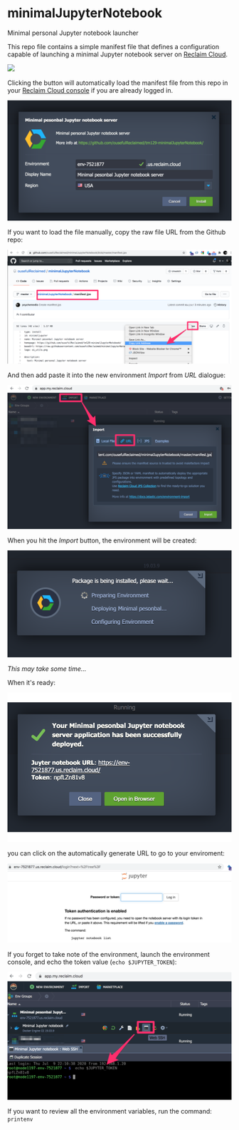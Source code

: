 # minimalJupyterNotebook
Minimal personal Jupyter notebook launcher

This repo file contains a simple manifest file that defines a configuration capable of launching a minimal Jupyter notebook server on [Reclaim Cloud](https://reclaim.cloud/).

[![](http://img.shields.io/static/v1?label=Reclaim&message=launch&color=blue)](https://app.my.reclaim.cloud/?jps=https://github.com/ousefulReclaimed/minimalJupyterNotebook/blob/master/manifest.jps)

Clicking the button will automatically load the manifest file from this repo in your [Reclaim Cloud console](https://app.my.reclaim.cloud) if you are already logged in.

![](.images/Reclaim_Cloud_Dashboard_install.png)

If you want to load the file manually, copy the raw file URL from the Github repo:


![](.images/minimalJupyterNotebook_manifest_jps.png)

And then add paste it into the new environment *Import* from *URL* dialogue:

![](.images/Reclaim_Cloud_Dashboard_jps.png)

When you hit the *Import* button, the environment will be created:


![](.images/Reclaim_Cloud_Dashboard_waiting.png)

*This may take some time...*

When it's ready:

![](.images/Reclaim_Cloud_Dashboard_ready.png)

you can click on the automatically generate URL to go to your enviroment:

![](.images/Jupyter_Notebook_served.png)

If you forget to take note of the environment, launch the environment console, and echo the token value (`echo $JUPYTER_TOKEN`):

![](.images/Reclaim_Cloud_Dashboard_recover.png)


If you want to review all the environment variables, run the command: `printenv`


